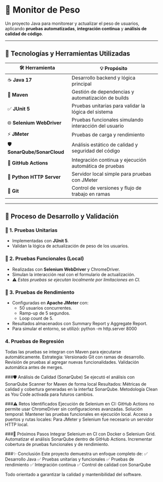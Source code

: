 # 💪 Monitor de Peso

Un proyecto Java para monitorear y actualizar el peso de usuarios, aplicando **pruebas automatizadas**, **integración continua** y **análisis de calidad de código**.

---

## 🚀 Tecnologías y Herramientas Utilizadas

| 🛠️ Herramienta           | 💡 Propósito                                                |
|--------------------------|------------------------------------------------------------|
| ☕ **Java 17**            | Desarrollo backend y lógica principal                      |
| 🧩 **Maven**             | Gestión de dependencias y automatización de builds         |
| ✅ **JUnit 5**            | Pruebas unitarias para validar la lógica del sistema       |
| 🌐 **Selenium WebDriver** | Pruebas funcionales simulando interacción del usuario      |
| ⚡ **JMeter**             | Pruebas de carga y rendimiento                             |
| 🛡️ **SonarQube/SonarCloud** | Análisis estático de calidad y seguridad del código        |
| 🔄 **GitHub Actions**     | Integración continua y ejecución automática de pruebas     |
| 🐍 **Python HTTP Server** | Servidor local simple para pruebas con JMeter              |
| 🌱 **Git**                | Control de versiones y flujo de trabajo en ramas           |

---

## 📝 Proceso de Desarrollo y Validación

### 🎯 1. Pruebas Unitarias
- Implementadas con **JUnit 5**.
- Validan la lógica de actualización de peso de los usuarios.

### 🧪 2. Pruebas Funcionales (Local)
- Realizadas con **Selenium WebDriver** y ChromeDriver.
- Simulan la interacción real con el formulario de actualización.
- ⚠️ *Estas pruebas se ejecutan localmente por limitaciones en CI.*

### 🔬 3. Pruebas de Rendimiento
- Configuradas en **Apache JMeter** con:
  - 50 usuarios concurrentes.
  - Ramp-up de 5 segundos.
  - Loop count de 5.
- Resultados almacenados con Summary Report y Aggregate Report.
- Para simular el entorno, se utilizó:
  python -m http.server 8000


### 4. Pruebas de Regresión
Todas las pruebas se integran con Maven para ejecutarse automáticamente.
Estrategia:
Versionado Git con ramas de desarrollo.
Revisión de pruebas al agregar nuevas funcionalidades.
Validación automática antes de merges.

###🛡️ Análisis de Calidad (SonarQube)
Se ejecutó el análisis con SonarQube Scanner for Maven de forma local
Resultados:
Métricas de calidad y cobertura generadas en la interfaz SonarQube.
Metodología Clean as You Code activada para futuros cambios.

###⚠️ Retos Identificados
Ejecución de Selenium en CI: GitHub Actions no permite usar ChromeDriver sin configuraciones avanzadas.
Solución temporal: Mantener las pruebas funcionales en ejecución local.
Acceso a puertos y rutas locales: Para JMeter y Selenium fue necesario un servidor HTTP local.

###🧭 Próximos Pasos
Integrar Selenium en CI con Docker o Selenium Grid.
Automatizar el análisis SonarQube dentro de GitHub Actions.
Incrementar cobertura de pruebas funcionales y de rendimiento.

###✨ Conclusión
Este proyecto demuestra un enfoque completo de:
✅ Desarrollo Java
✅ Pruebas unitarias y funcionales
✅ Pruebas de rendimiento
✅ Integración continua
✅ Control de calidad con SonarQube

Todo orientado a garantizar la calidad y mantenibilidad del software.
